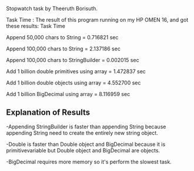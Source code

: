 Stopwatch task by Theeruth Borisuth.

Task	Time :
The result of this program running on my HP OMEN 16, and got
these results:
Task                                                  Time

Append 50,000 chars to String                  =    0.716821 sec

Append 100,000 chars to String                 =    2.137186 sec

Append 100,000 chars to StringBuilder          =    0.002015 sec

Add 1 billion double primitives using array    =    1.472837 sec

Add 1 billion double objects using array	    =    4.552700 sec

Add 1 billion BigDecimal using array           =    8.116959 sec

## Explanation of Results


-Appending StringBuilder is faster than appending String because appending String need to create the entirely new string object.


-Double is faster than Double object and BigDecimal because it is 
primitivevariable but Double object and BigDecimal are objects.

-BigDecimal requires more memory so it's perform the slowest task.